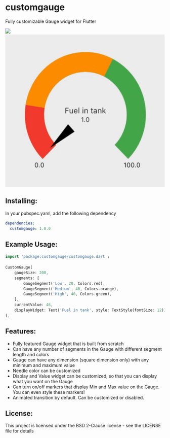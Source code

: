 # customgauge
Fully customizable Gauge widget for Flutter

<img src="GaugeExample.jpg" height="480px" >
<img src="GaugeExampleAnimated.gif" height="480px" >

## Installing:
In your pubspec.yaml, add the following dependency
```yaml
dependencies:
  customgauge: 1.0.0
```

## Example Usage:
```dart
import 'package:customgauge/customgauge.dart';

CustomGauge(
    gaugeSize: 200,
    segments: [
        GaugeSegment('Low', 20, Colors.red),
        GaugeSegment('Medium', 40, Colors.orange),
        GaugeSegment('High', 40, Colors.green),
    ],
    currentValue: 46,
    displayWidget: Text('Fuel in tank', style: TextStyle(fontSize: 12)),
),

```
## Features:
* Fully featured Gauge widget that is built from scratch
* Can have any number of segments in the Gauge with different segment length and colors
* Gauge can have any dimension (square dimension only) with any minimum and maximum value
* Needle color can be customized
* Display and Value widget can be customized, so that you can display what you want on the Gauge
* Can turn on/off markers that display Min and Max value on the Gauge. You can even style these markers!
* Animated transition by default. Can be customized or disabled.

## License:
This project is licensed under the BSD 2-Clause license - see the LICENSE file for details